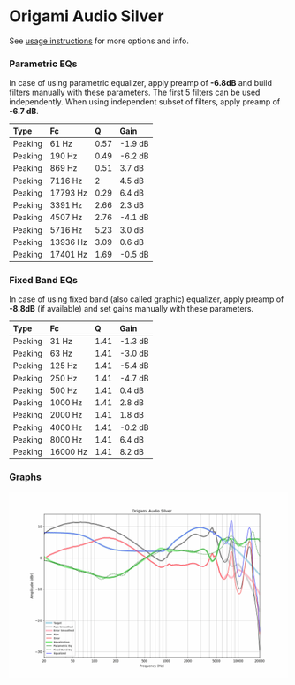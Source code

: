 # Origami Audio Silver
See [usage instructions](https://github.com/jaakkopasanen/AutoEq#usage) for more options and info.

### Parametric EQs
In case of using parametric equalizer, apply preamp of **-6.8dB** and build filters manually
with these parameters. The first 5 filters can be used independently.
When using independent subset of filters, apply preamp of **-6.7 dB**.

| Type    | Fc       |    Q | Gain    |
|:--------|:---------|:-----|:--------|
| Peaking | 61 Hz    | 0.57 | -1.9 dB |
| Peaking | 190 Hz   | 0.49 | -6.2 dB |
| Peaking | 869 Hz   | 0.51 | 3.7 dB  |
| Peaking | 7116 Hz  | 2    | 4.5 dB  |
| Peaking | 17793 Hz | 0.29 | 6.4 dB  |
| Peaking | 3391 Hz  | 2.66 | 2.3 dB  |
| Peaking | 4507 Hz  | 2.76 | -4.1 dB |
| Peaking | 5716 Hz  | 5.23 | 3.0 dB  |
| Peaking | 13936 Hz | 3.09 | 0.6 dB  |
| Peaking | 17401 Hz | 1.69 | -0.5 dB |

### Fixed Band EQs
In case of using fixed band (also called graphic) equalizer, apply preamp of **-8.8dB**
(if available) and set gains manually with these parameters.

| Type    | Fc       |    Q | Gain    |
|:--------|:---------|:-----|:--------|
| Peaking | 31 Hz    | 1.41 | -1.3 dB |
| Peaking | 63 Hz    | 1.41 | -3.0 dB |
| Peaking | 125 Hz   | 1.41 | -5.4 dB |
| Peaking | 250 Hz   | 1.41 | -4.7 dB |
| Peaking | 500 Hz   | 1.41 | 0.4 dB  |
| Peaking | 1000 Hz  | 1.41 | 2.8 dB  |
| Peaking | 2000 Hz  | 1.41 | 1.8 dB  |
| Peaking | 4000 Hz  | 1.41 | -0.2 dB |
| Peaking | 8000 Hz  | 1.41 | 6.4 dB  |
| Peaking | 16000 Hz | 1.41 | 8.2 dB  |

### Graphs
![](./Origami%20Audio%20Silver.png)